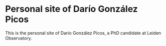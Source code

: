 # Personal site of Darío González Picos

This is the personal site of Darío González Picos, a PhD candidate at Leiden Observatory.